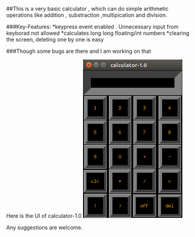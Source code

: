 ##This is a very basic calculator , which can do simple arithmetic operations like addition , substraction ,multipication and division.

###Key-Features:
*keypress event enabled . Unnecessary input from keyborad not allowed
*calculates long long floating/int numbers
*clearing the screen, deleting one by one is easy

###Though some bugs are there and I am working on that

Here is the UI of calculator-1.0
![Image of calculator-1.0](calculator-1.0.png)

Any suggestions are welcome.






